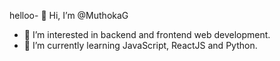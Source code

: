 helloo- 👋 Hi, I’m @MuthokaG
- 👀 I’m interested in backend and frontend web development.
- 🌱 I’m currently learning JavaScript, ReactJS and Python.
<!---
MuthokaG/MuthokaG is a ✨ special ✨ repository because its `README.md` (this file) appears on your GitHub profile.
You can click the Preview link to take a look at your changes.
--->
